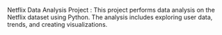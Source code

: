 Netflix Data Analysis Project :
This project performs data analysis on the Netflix dataset using Python. 
The analysis includes exploring user data, trends, and creating visualizations.
